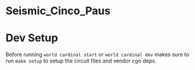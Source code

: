 # Seismic_Cinco_Paus

# Dev Setup

Before running `world cardinal start` or `world cardinal dev` makes sure to run `make setup` to setup the circuit files and vendor cgo deps.